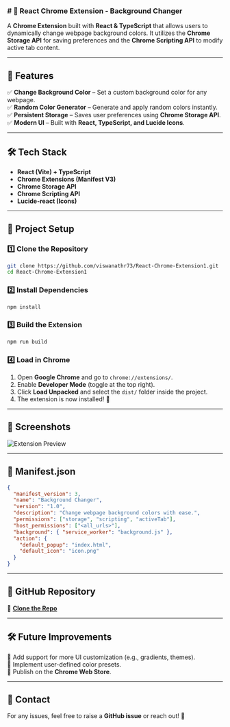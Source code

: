 
### # 🌈 React Chrome Extension - Background Changer  

A **Chrome Extension** built with **React & TypeScript** that allows users to dynamically change webpage background colors. It utilizes the **Chrome Storage API** for saving preferences and the **Chrome Scripting API** to modify active tab content.  

---

## 🚀 Features  

✅ **Change Background Color** – Set a custom background color for any webpage.  
✅ **Random Color Generator** – Generate and apply random colors instantly.  
✅ **Persistent Storage** – Saves user preferences using **Chrome Storage API**.  
✅ **Modern UI** – Built with **React, TypeScript, and Lucide Icons**.  

---

## 🛠️ Tech Stack  

- **React (Vite) + TypeScript**  
- **Chrome Extensions (Manifest V3)**  
- **Chrome Storage API**  
- **Chrome Scripting API**  
- **Lucide-react (Icons)**  

---

## 📂 Project Setup  

### 1️⃣ Clone the Repository  
```bash
git clone https://github.com/viswanathr73/React-Chrome-Extension1.git
cd React-Chrome-Extension1
```

### 2️⃣ Install Dependencies  
```bash
npm install
```

### 3️⃣ Build the Extension  
```bash
npm run build
```

### 4️⃣ Load in Chrome  
1. Open **Google Chrome** and go to `chrome://extensions/`.  
2. Enable **Developer Mode** (toggle at the top right).  
3. Click **Load Unpacked** and select the `dist/` folder inside the project.  
4. The extension is now installed! 🎉  

---

## 📸 Screenshots  

![Extension Preview](assets/screenshot.png) 

---

## 📜 Manifest.json  

```json
{
  "manifest_version": 3,
  "name": "Background Changer",
  "version": "1.0",
  "description": "Change webpage background colors with ease.",
  "permissions": ["storage", "scripting", "activeTab"],
  "host_permissions": ["<all_urls>"],
  "background": { "service_worker": "background.js" },
  "action": {
    "default_popup": "index.html",
    "default_icon": "icon.png"
  }
}
```

---

## 🔗 GitHub Repository  

📌 **[Clone the Repo](https://github.com/viswanathr73/React-Chrome-Extension1.git)**  

---

## 🛠️ Future Improvements  
🔹 Add support for more UI customization (e.g., gradients, themes).  
🔹 Implement user-defined color presets.  
🔹 Publish on the **Chrome Web Store**.  

---

## 📩 Contact  
For any issues, feel free to raise a **GitHub issue** or reach out! 🚀  

